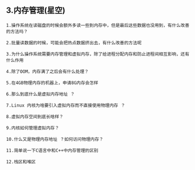 ## 3.内存管理(星空)

```
1.操作系统在读磁盘的时候会额外多读一些到内存中，但是最后这些数据也没用到，有什么改善的方法吗？
```



```
2.批量读数据的时候，可能会把热点数据挤出去，有什么改善的方法呢
```



```
3.为什么操作系统需要内存管理和虚拟内存，除了给进程分配内存和防止进程间相互影响，还有什么作用
```

```
4.除了OOM，内存满了之后会有什么处理？
```

```
5.在4GB物理内存的机器上，申请8G内存会怎样
```

```
6.那么到底什么是虚拟内存地址 ？
```

```
7.Linux 内核为啥要引入虚拟内存而不直接使用物理内存 ？
```

```
8.虚拟内存空间到底长啥样？
```

```
9.内核如何管理虚拟内存？
```

```
10.什么又是物理内存地址 ？如何访问物理内存？
```

```
11.简单说一下C语言中和C++中内存管理的区别
```



```
12.栈区和堆区
```

